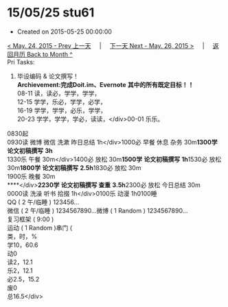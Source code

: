 # 15/05/25 stu61

* Created on 2015-05-25 00:00:00

[&lt; May. 24, 2015 - Prev 上一天](d24.md)     \|     [下一天 Next - May. 26, 2015 &gt;](d26.md)     \|     [返回月历 Back to Month ^](index.md)   
Pri Tasks:  
1. 毕设编码 & 论文撰写！  
**Archievement:完成Doit.im、Evernote** **其中的所有既定目标！！**  
08-11 读，读必，学学，学学，  
12-15 学学，乐必，学学，必学，  
16-19 学学，学学，必乐，学学，  
20-23 学学，学学，学必，读读，&lt;/div&gt;00-01 乐乐。  
  
0830起  
0930读 微博 微信 洗漱 昨日总结 1h&lt;/div&gt;1000必 早餐 休息 杂务 30m**1300学** **论文初稿撰写** **3h**  
1330乐 午餐 30m&lt;/div&gt;1400必 放松 30m**1500学** **论文初稿撰写** **1h**1530必 放松 30m**1800学** **论文初稿撰写** **2.5h**1830必 放松 30m  
1900乐 晚餐 30m  
****&lt;/div&gt;**2230学** **论文初稿撰写 查重** **3.5h**2300必 放松 今日总结 30m  
0000读 洗澡 听书 拾掇 1h&lt;/div&gt;0100乐 动漫 1h0100睡  
QQ \( 2 午/临睡 \) 123456…  
微信 \( 2 午/临睡 \) 1234567890…微博 \( 1 Random \) 1234567890…  
复习框架 \( 9:00 \)  
运动 \( 1 Random \)串门 \(  
类，时，%  
学10，60.6  
动0  
读2，12.1  
乐2，12.1  
必2.5，15.2  
废0  
总16.5&lt;/div&gt;

